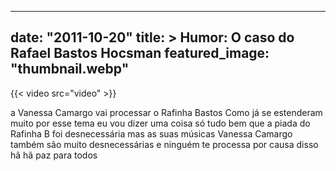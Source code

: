 
---
date: "2011-10-20"
title: > 
    Humor: O caso do Rafael Bastos Hocsman
featured_image: "thumbnail.webp"
---

{{< video src="video" >}}


a Vanessa Camargo vai processar o
Rafinha Bastos Como já se estenderam
muito por esse tema eu vou dizer uma
coisa só tudo bem que a piada do Rafinha
B foi desnecessária mas as suas músicas
Vanessa Camargo também são muito
desnecessárias e ninguém te processa por
causa disso hã hã paz para todos